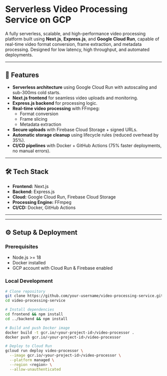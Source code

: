 # Serverless Video Processing Service on GCP

A fully serverless, scalable, and high-performance video processing platform built using **Next.js**, **Express.js**, and **Google Cloud Run**, capable of real-time video format conversion, frame extraction, and metadata processing. Designed for low latency, high throughput, and automated deployments.

---

## 🚀 Features
- **Serverless architecture** using Google Cloud Run with autoscaling and sub-300ms cold starts.
- **Next.js frontend** for seamless video uploads and monitoring.
- **Express.js backend** for processing logic.
- **Real-time video processing** with FFmpeg:
  - Format conversion
  - Frame slicing
  - Metadata extraction
- **Secure uploads** with Firebase Cloud Storage + signed URLs.
- **Automatic storage cleanup** using lifecycle rules (reduced overhead by 35%).
- **CI/CD pipelines** with Docker + GitHub Actions (75% faster deployments, no manual errors).

---

## 🛠 Tech Stack
- **Frontend:** Next.js
- **Backend:** Express.js
- **Cloud:** Google Cloud Run, Firebase Cloud Storage
- **Processing Engine:** FFmpeg
- **CI/CD:** Docker, GitHub Actions

---


---

## ⚙️ Setup & Deployment

### Prerequisites
- Node.js >= 18
- Docker installed
- GCP account with Cloud Run & Firebase enabled

### Local Development
```bash
# Clone repository
git clone https://github.com/your-username/video-processing-service.git
cd video-processing-service

# Install dependencies
cd frontend && npm install
cd ../backend && npm install

# Build and push Docker image
docker build -t gcr.io/<your-project-id>/video-processor .
docker push gcr.io/<your-project-id>/video-processor

# Deploy to Cloud Run
gcloud run deploy video-processor \
  --image gcr.io/<your-project-id>/video-processor \
  --platform managed \
  --region <region> \
  --allow-unauthenticated
